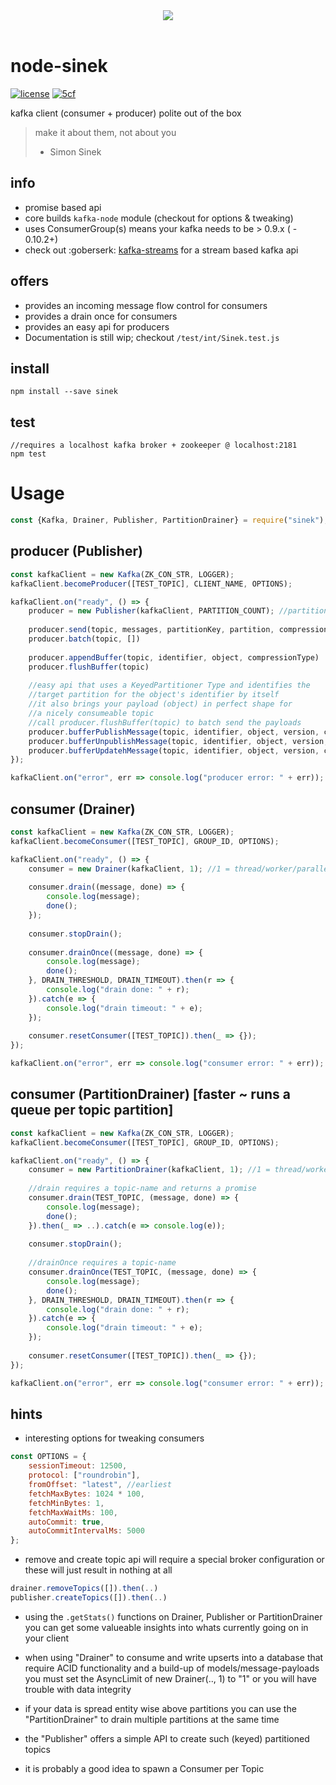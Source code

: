 <center><img src="https://cdn1.teamhellfall.de/contentdelivery/8642e870-7555-473a-b549-c520bd85bc51.0861a88f-28cf-42b6-88c7-f2942e64cc79.png?dim=165x125" /></center><br/>

# node-sinek

[![license](https://img.shields.io/github/license/mashape/apistatus.svg)]()
[![5cf](https://img.shields.io/badge/5cf-approved-ff69b4.svg)]()

kafka client (consumer + producer) polite out of the box

> make it about them, not about you
> - Simon Sinek

## info
- promise based api
- core builds `kafka-node` module (checkout for options & tweaking)
- uses ConsumerGroup(s) means your kafka needs to be > 0.9.x ( - 0.10.2+)
- check out :goberserk: [kafka-streams](https://github.com/krystianity/kafka-streams) for a stream based kafka api

## offers

- provides an incoming message flow control for consumers
- provides a drain once for consumers
- provides an easy api for producers
- Documentation is still wip; checkout `/test/int/Sinek.test.js`

## install

```shell
npm install --save sinek
```

## test

```
//requires a localhost kafka broker + zookeeper @ localhost:2181
npm test
```

# Usage

```javascript
const {Kafka, Drainer, Publisher, PartitionDrainer} = require("sinek");
```

## producer (Publisher)

```javascript
const kafkaClient = new Kafka(ZK_CON_STR, LOGGER);
kafkaClient.becomeProducer([TEST_TOPIC], CLIENT_NAME, OPTIONS);

kafkaClient.on("ready", () => {
    producer = new Publisher(kafkaClient, PARTITION_COUNT); //partition count should be the default count on your brokers partiitons e.g. 30
    
    producer.send(topic, messages, partitionKey, partition, compressionType)
    producer.batch(topic, [])
    
    producer.appendBuffer(topic, identifier, object, compressionType)
    producer.flushBuffer(topic)
    
    //easy api that uses a KeyedPartitioner Type and identifies the
    //target partition for the object's identifier by itself
    //it also brings your payload (object) in perfect shape for 
    //a nicely consumeable topic
    //call producer.flushBuffer(topic) to batch send the payloads
    producer.bufferPublishMessage(topic, identifier, object, version, compressionType)
    producer.bufferUnpublishMessage(topic, identifier, object, version, compressionType)
    producer.bufferUpdatehMessage(topic, identifier, object, version, compressionType)
});

kafkaClient.on("error", err => console.log("producer error: " + err));
```

## consumer (Drainer)

```javascript
const kafkaClient = new Kafka(ZK_CON_STR, LOGGER);
kafkaClient.becomeConsumer([TEST_TOPIC], GROUP_ID, OPTIONS);

kafkaClient.on("ready", () => {
    consumer = new Drainer(kafkaClient, 1); //1 = thread/worker/parallel count
    
    consumer.drain((message, done) => {
        console.log(message);
        done();
    });
    
    consumer.stopDrain();
    
    consumer.drainOnce((message, done) => {
        console.log(message);
        done();
    }, DRAIN_THRESHOLD, DRAIN_TIMEOUT).then(r => {
        console.log("drain done: " + r);
    }).catch(e => {
        console.log("drain timeout: " + e);
    });
    
    consumer.resetConsumer([TEST_TOPIC]).then(_ => {});
});

kafkaClient.on("error", err => console.log("consumer error: " + err));
```

## consumer (PartitionDrainer) [faster ~ runs a queue per topic partition]

```javascript
const kafkaClient = new Kafka(ZK_CON_STR, LOGGER);
kafkaClient.becomeConsumer([TEST_TOPIC], GROUP_ID, OPTIONS);

kafkaClient.on("ready", () => {
    consumer = new PartitionDrainer(kafkaClient, 1); //1 = thread/worker/parallel count per partition
    
    //drain requires a topic-name and returns a promise 
    consumer.drain(TEST_TOPIC, (message, done) => {
        console.log(message);
        done();
    }).then(_ => ..).catch(e => console.log(e));
    
    consumer.stopDrain();
    
    //drainOnce requires a topic-name
    consumer.drainOnce(TEST_TOPIC, (message, done) => {
        console.log(message);
        done();
    }, DRAIN_THRESHOLD, DRAIN_TIMEOUT).then(r => {
        console.log("drain done: " + r);
    }).catch(e => {
        console.log("drain timeout: " + e);
    });
    
    consumer.resetConsumer([TEST_TOPIC]).then(_ => {});
});

kafkaClient.on("error", err => console.log("consumer error: " + err));
```

## hints

- interesting options for tweaking consumers

```javascript
const OPTIONS = {
    sessionTimeout: 12500,
    protocol: ["roundrobin"],
    fromOffset: "latest", //earliest
    fetchMaxBytes: 1024 * 100,
    fetchMinBytes: 1,
    fetchMaxWaitMs: 100,
    autoCommit: true,
    autoCommitIntervalMs: 5000
};
```

- remove and create topic api will require a special broker configuration
or these will just result in nothing at all

```javascript
drainer.removeTopics([]).then(..)
publisher.createTopics([]).then(..)
```

- using the `.getStats()` functions on Drainer, Publisher or 
PartitionDrainer you can get some valueable insights into whats
currently going on in your client

- when using "Drainer" to consume and write upserts into a database
that require ACID functionality and a build-up of models/message-payloads
you must set the AsyncLimit of new Drainer(.., 1) to "1" or you will
have trouble with data integrity

- if your data is spread entity wise above partitions you can use the
"PartitionDrainer" to drain multiple partitions at the same time

- the "Publisher" offers a simple API to create such (keyed) partitioned
topics

- it is probably a good idea to spawn a Consumer per Topic